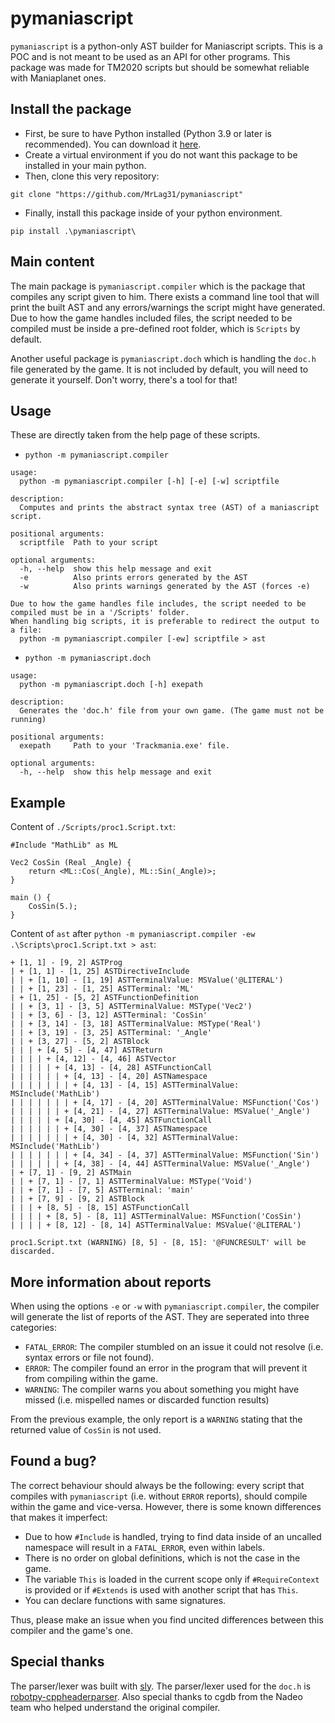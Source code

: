 # pymaniascript
`pymaniascript` is a python-only AST builder for Maniascript scripts. This is a POC and is not meant to be used as an API for other programs. This package was made for TM2020 scripts but should be somewhat reliable with Maniaplanet ones.

## Install the package
- First, be sure to have Python installed (Python 3.9 or later is recommended). You can download it [here](https://www.python.org/downloads/).
- Create a virtual environment if you do not want this package to be installed in your main python.
- Then, clone this very repository:
```
git clone "https://github.com/MrLag31/pymaniascript"
```
- Finally, install this package inside of your python environment.
```
pip install .\pymaniascript\
```

## Main content
The main package is `pymaniascript.compiler` which is the package that compiles any script given to him. There exists a command line tool that will print the built AST and any errors/warnings the script might have generated. Due to how the game handles included files, the script needed to be compiled must be inside a pre-defined root folder, which is `Scripts` by default.

Another useful package is `pymaniascript.doch` which is handling the `doc.h` file generated by the game. It is not included by default, you will need to generate it yourself. Don't worry, there's a tool for that!

## Usage
These are directly taken from the help page of these scripts.
- `python -m pymaniascript.compiler`
```
usage: 
  python -m pymaniascript.compiler [-h] [-e] [-w] scriptfile

description:
  Computes and prints the abstract syntax tree (AST) of a maniascript script.

positional arguments:
  scriptfile  Path to your script

optional arguments:
  -h, --help  show this help message and exit
  -e          Also prints errors generated by the AST
  -w          Also prints warnings generated by the AST (forces -e)

Due to how the game handles file includes, the script needed to be compiled must be in a '/Scripts' folder.
When handling big scripts, it is preferable to redirect the output to a file:
  python -m pymaniascript.compiler [-ew] scriptfile > ast
```

- `python -m pymaniascript.doch`
```
usage: 
  python -m pymaniascript.doch [-h] exepath

description:
  Generates the 'doc.h' file from your own game. (The game must not be running)

positional arguments:
  exepath     Path to your 'Trackmania.exe' file.

optional arguments:
  -h, --help  show this help message and exit
```

## Example
Content of `./Scripts/proc1.Script.txt`:
```
#Include "MathLib" as ML

Vec2 CosSin (Real _Angle) {
    return <ML::Cos(_Angle), ML::Sin(_Angle)>;
}

main () {
    CosSin(5.);
}
```

Content of `ast` after `python -m pymaniascript.compiler -ew .\Scripts\proc1.Script.txt > ast`:
```
+ [1, 1] - [9, 2] ASTProg
| + [1, 1] - [1, 25] ASTDirectiveInclude
| | + [1, 10] - [1, 19] ASTTerminalValue: MSValue('@LITERAL')
| | + [1, 23] - [1, 25] ASTTerminal: 'ML'
| + [1, 25] - [5, 2] ASTFunctionDefinition
| | + [3, 1] - [3, 5] ASTTerminalValue: MSType('Vec2')
| | + [3, 6] - [3, 12] ASTTerminal: 'CosSin'
| | + [3, 14] - [3, 18] ASTTerminalValue: MSType('Real')
| | + [3, 19] - [3, 25] ASTTerminal: '_Angle'
| | + [3, 27] - [5, 2] ASTBlock
| | | + [4, 5] - [4, 47] ASTReturn
| | | | + [4, 12] - [4, 46] ASTVector
| | | | | + [4, 13] - [4, 28] ASTFunctionCall
| | | | | | + [4, 13] - [4, 20] ASTNamespace
| | | | | | | + [4, 13] - [4, 15] ASTTerminalValue: MSInclude('MathLib')
| | | | | | | + [4, 17] - [4, 20] ASTTerminalValue: MSFunction('Cos')
| | | | | | + [4, 21] - [4, 27] ASTTerminalValue: MSValue('_Angle')
| | | | | + [4, 30] - [4, 45] ASTFunctionCall
| | | | | | + [4, 30] - [4, 37] ASTNamespace
| | | | | | | + [4, 30] - [4, 32] ASTTerminalValue: MSInclude('MathLib')
| | | | | | | + [4, 34] - [4, 37] ASTTerminalValue: MSFunction('Sin')
| | | | | | + [4, 38] - [4, 44] ASTTerminalValue: MSValue('_Angle')
| + [7, 1] - [9, 2] ASTMain
| | + [7, 1] - [7, 1] ASTTerminalValue: MSType('Void')
| | + [7, 1] - [7, 5] ASTTerminal: 'main'
| | + [7, 9] - [9, 2] ASTBlock
| | | + [8, 5] - [8, 15] ASTFunctionCall
| | | | + [8, 5] - [8, 11] ASTTerminalValue: MSFunction('CosSin')
| | | | + [8, 12] - [8, 14] ASTTerminalValue: MSValue('@LITERAL')

proc1.Script.txt (WARNING) [8, 5] - [8, 15]: '@FUNCRESULT' will be discarded.
```

## More information about reports
When using the options `-e` or `-w` with `pymaniascript.compiler`, the compiler will generate the list of reports of the AST. They are seperated into three categories:
- `FATAL_ERROR`: The compiler stumbled on an issue it could not resolve (i.e. syntax errors or file not found).
- `ERROR`: The compiler found an error in the program that will prevent it from compiling within the game.
- `WARNING`: The compiler warns you about something you might have missed (i.e. mispelled names or discarded function results)

From the previous example, the only report is a `WARNING` stating that the returned value of `CosSin` is not used.

## Found a bug?
The correct behaviour should always be the following: every script that compiles with `pymaniascript` (i.e. without `ERROR` reports), should compile within the game and vice-versa. However, there is some known differences that makes it imperfect:
- Due to how `#Include` is handled, trying to find data inside of an uncalled namespace will result in a `FATAL_ERROR`, even within labels.
- There is no order on global definitions, which is not the case in the game.
- The variable `This` is loaded in the current scope only if `#RequireContext` is provided or if `#Extends` is used with another script that has `This`.
- You can declare functions with same signatures.

Thus, please make an issue when you find uncited differences between this compiler and the game's one.

## Special thanks
The parser/lexer was built with [sly](https://github.com/dabeaz/sly). The parser/lexer used for the `doc.h` is [robotpy-cppheaderparser](https://github.com/robotpy/robotpy-cppheaderparser). Also special thanks to cgdb from the Nadeo team who helped understand the original compiler.